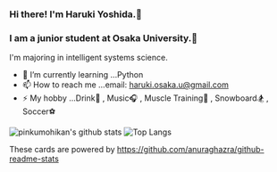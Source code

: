 ### Hi there! I'm Haruki Yoshida.👋

### I am a junior student at Osaka University.🏫 
I'm majoring in intelligent systems science.

- 🌱 I’m currently learning ...Python
- 📫 How to reach me ...email: haruki.osaka.u@gmail.com
- ⚡ My hobby ...Drink🍺 , Music🎧 , Muscle Training💪 , Snowboard🏂 , Soccer⚽   
  
![pinkumohikan's github stats](https://github-readme-stats.vercel.app/api?username=pinkumohikan&count_private=true&show_icons=true&theme=radical)
![Top Langs](https://github-readme-stats.vercel.app/api/top-langs/?username=pinkumohikan&theme=radical)

These cards are powered by https://github.com/anuraghazra/github-readme-stats
